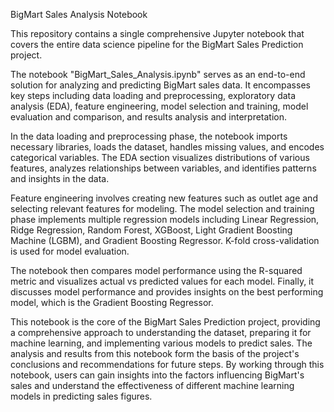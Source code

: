 BigMart Sales Analysis Notebook

This repository contains a single comprehensive Jupyter notebook that covers the entire data science pipeline for the BigMart Sales Prediction project.

The notebook "BigMart_Sales_Analysis.ipynb" serves as an end-to-end solution for analyzing and predicting BigMart sales data. It encompasses key steps including data loading and preprocessing, exploratory data analysis (EDA), feature engineering, model selection and training, model evaluation and comparison, and results analysis and interpretation.

In the data loading and preprocessing phase, the notebook imports necessary libraries, loads the dataset, handles missing values, and encodes categorical variables. The EDA section visualizes distributions of various features, analyzes relationships between variables, and identifies patterns and insights in the data.

Feature engineering involves creating new features such as outlet age and selecting relevant features for modeling. The model selection and training phase implements multiple regression models including Linear Regression, Ridge Regression, Random Forest, XGBoost, Light Gradient Boosting Machine (LGBM), and Gradient Boosting Regressor. K-fold cross-validation is used for model evaluation.

The notebook then compares model performance using the R-squared metric and visualizes actual vs predicted values for each model. Finally, it discusses model performance and provides insights on the best performing model, which is the Gradient Boosting Regressor.

This notebook is the core of the BigMart Sales Prediction project, providing a comprehensive approach to understanding the dataset, preparing it for machine learning, and implementing various models to predict sales. The analysis and results from this notebook form the basis of the project's conclusions and recommendations for future steps. By working through this notebook, users can gain insights into the factors influencing BigMart's sales and understand the effectiveness of different machine learning models in predicting sales figures.
